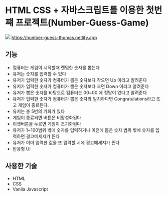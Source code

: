 # HTML CSS + 자바스크립트를 이용한 첫번쨰 프로젝트(Number-Guess-Game)
![](https://i.imgur.com/ZA5HlhG.png)
https://number-guess-thomas.netlify.app
## 기능
* 컴퓨터는 게임이 시작할때 랜덤한 숫자를 뽑는다
* 유저는 숫자를 입력할 수 있다
* 유저가 입력한 숫자가 컴퓨터가 뽑은 숫자보다 작으면 Up 이라고 알려준다
* 유저가 입력한 숫자가 컴퓨터가 뽑은 숫자보다 크면 Down 이라고 알려준다
* 유저가 뽑은 숫자를 바탕으로 컴퓨터는 00~00 에 정답이 있다고 알려준다 
* 유저가 입력한 숫자가 컴퓨터가 뽑은 숫자와 일치하다면 Congratulations라고 뜨고 게임이 종료된다.
* 유저는 총 5번의 기회가 있다
* 게임이 종료되면 버튼은 비활성화된다 
* 리셋버튼을 누르면 게임이 초기화된다
* 유저가 1~100범위 밖에 숫자를 입력하거나 이전에 뽑은 숫자 범위 밖에 숫자를 입력하면 경고메세지가 뜬다
* 유저가 이미 입력한 값을 또 입력할 시에 경고메세지가 뜬다
* 반응형 UI

## 사용한 기술
* HTML
* CSS
* Vanila Javascript
